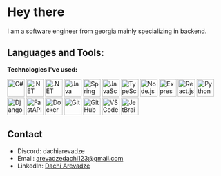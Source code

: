 # Hey there

I am a software engineer from georgia mainly specializing in backend.

<h2 align="left"> Languages and Tools:</h2>
<p><b>Technologies I've used:</b></p>
<div align="left">
  <!-- C# and .NET -->
  <img src="https://cdn.jsdelivr.net/gh/devicons/devicon/icons/csharp/csharp-original.svg" height="40" alt="C#" />
  <img src="https://cdn.jsdelivr.net/gh/devicons/devicon/icons/dot-net/dot-net-plain-wordmark.svg" height="40" alt=".NET" />
  <img src="https://cdn.jsdelivr.net/gh/devicons/devicon/icons/dotnetcore/dotnetcore-original.svg" height="40" alt=".NET Core" />
  <!-- Java and Spring -->
  <img src="https://cdn.jsdelivr.net/gh/devicons/devicon/icons/java/java-original.svg" height="40" alt="Java" />
  <img src="https://cdn.jsdelivr.net/gh/devicons/devicon/icons/spring/spring-original.svg" height="40" alt="Spring" />
  <!-- JavaScript, TypeScript, Node.js, Express.js, React.js -->
  <img src="https://cdn.jsdelivr.net/gh/devicons/devicon/icons/javascript/javascript-original.svg" height="40" alt="JavaScript" />
  <img src="https://cdn.jsdelivr.net/gh/devicons/devicon/icons/typescript/typescript-original.svg" height="40" alt="TypeScript" />
  <img src="https://cdn.jsdelivr.net/gh/devicons/devicon/icons/nodejs/nodejs-original.svg" height="40" alt="Node.js" />
  <img src="https://cdn.jsdelivr.net/gh/devicons/devicon/icons/express/express-original.svg" height="40" alt="Express.js" />
  <img src="https://cdn.jsdelivr.net/gh/devicons/devicon/icons/react/react-original.svg" height="40" alt="React.js" />
  <!-- Python, Django, FastAPI -->
  <img src="https://cdn.jsdelivr.net/gh/devicons/devicon/icons/python/python-original.svg" height="40" alt="Python" />
  <img src="https://cdn.jsdelivr.net/gh/devicons/devicon/icons/django/django-plain.svg" height="40" alt="Django" />
  <img src="https://cdn.jsdelivr.net/gh/devicons/devicon/icons/fastapi/fastapi-original.svg" height="40" alt="FastAPI" />
  <!-- Docker -->
  <img src="https://cdn.jsdelivr.net/gh/devicons/devicon/icons/docker/docker-original.svg" height="40" alt="Docker" />
  <!-- Git, GitHub -->
  <img src="https://cdn.jsdelivr.net/gh/devicons/devicon/icons/git/git-original.svg" height="40" alt="Git" />
  <img src="https://cdn.jsdelivr.net/gh/devicons/devicon/icons/github/github-original.svg" height="40" alt="GitHub" />
  <!-- VS Code, JetBrains -->
  <img src="https://cdn.jsdelivr.net/gh/devicons/devicon/icons/vscode/vscode-original.svg" height="40" alt="VS Code" />
  <img src="https://cdn.jsdelivr.net/gh/devicons/devicon/icons/intellij/intellij-original.svg" height="40" alt="JetBrains IDEs" />
</div>

## Contact
- Discord: dachiarevadze
- Email: arevadzedachi123@gmail.com
- LinkedIn: [Dachi Arevadze](https://www.linkedin.com/in/dachi-arevadze-461b23137/)

